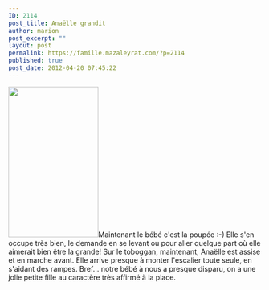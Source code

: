 ```yaml
---
ID: 2114
post_title: Anaëlle grandit
author: marion
post_excerpt: ""
layout: post
permalink: https://famille.mazaleyrat.com/?p=2114
published: true
post_date: 2012-04-20 07:45:22
---
```

<a href="http://famille.mazaleyrat.com/wp-content/uploads/2012/04/wpid-IMAG0164-1.jpg"><img src="http://famille.mazaleyrat.com/wp-content/uploads/2012/04/wpid-IMAG0164-1-179x300.jpg" alt="" title="sur le tobogan" width="179" height="300" class="alignleft size-medium wp-image-2113" /></a>Maintenant le bébé c'est la poupée :-) 
Elle s'en occupe très bien, le demande en se levant ou pour aller quelque part où elle aimerait bien être la grande! 
Sur le toboggan, maintenant, Anaëlle est assise et en marche avant. Elle arrive presque à monter l'escalier toute seule, en s'aidant des rampes.
Bref... notre bébé à nous a presque disparu, on a une jolie petite fille au caractère très affirmé à la place.